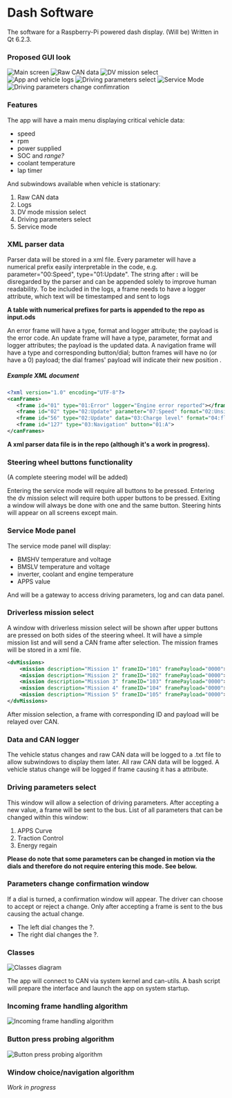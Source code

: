 # Dash Software
The software for a Raspberry-Pi powered dash display. (Will be) Written in Qt 6.2.3.
### Proposed GUI look
![Main screen](https://i.ibb.co/T18HSnz/Screenshot-from-2022-02-14-14-29-39.png)
![Raw CAN data](https://i.ibb.co/0X1P8kq/Screenshot-from-2022-02-16-16-20-33.png)
![DV mission select](https://i.ibb.co/pW8ZNhq/Screenshot-from-2022-02-14-14-30-48.png)
![App and vehicle logs](https://i.ibb.co/8P1zmdb/Screenshot-from-2022-02-16-16-11-58.png)
![Driving parameters select](https://i.ibb.co/tBvyGzH/Screenshot-from-2022-02-16-16-13-13.png)
![Service Mode](https://i.ibb.co/M9Fy0jH/Screenshot-from-2022-02-15-15-23-28.png)
![Driving parameters change confimration](https://i.ibb.co/Q6Smkvd/Screenshot-from-2022-02-16-16-14-44.png)

### Features
The app will have a main menu displaying critical vehicle data: 
- speed
- rpm
- power supplied
- SOC and *range?*
- coolant temperature
- lap timer

And subwindows available when vehicle is stationary:
1. Raw CAN data
2. Logs
3. DV mode mission select
4. Driving parameters select
5. Service mode

### XML parser data
Parser data will be stored in a xml file. Every parameter will have a numerical prefix easily interpretable in the code, e.g. parameter="00:Speed", type="01:Update". The string after **:** will be disregarded by the parser and can be appended solely to improve human readability.
To be included in the logs, a frame needs to have a logger attribute, which text will be timestamped and sent to logs

**A table with numerical prefixes for parts is appended to the repo as input.ods**

An error frame will have a type, format and logger attribute; the payload is the error code.
An update frame will have a type, parameter, format and logger attributes; the payload is the updated data.
A navigation frame will have a type and corresponding button/dial; button frames will have no (or have a 0) payload; the dial frames' payload will indicate their new position .

##### Example XML document
```xml
<?xml version="1.0" encoding="UTF-8"?>
<canFrames>
   <frame id="01" type="01:Error" logger="Engine error reported"></frame>
   <frame id="02" type="02:Update" parameter="07:Speed" format="02:Unsigned Int"><frame>
   <frame id="56" type="02:Update" data="03:Charge level" format="04:float" logger="Charge level decreased"><frame>
   <frame id="127" type="03:Navigation" button="01:A">
</canFrames>
```

**A xml parser data file is in the repo (although it's a work in progress).**

### Steering wheel buttons functionality

(A complete steering model will be added)

Entering the service mode will require all buttons to be pressed.
Entering the dv mission select will require both upper buttons to be pressed.
Exiting a window will always be done with one and the same button.
Steering hints will appear on all screens except main.

### Service Mode panel

The service mode panel will display:
- BMSHV temperature and voltage
- BMSLV temperature and voltage
- inverter, coolant and engine temperature
- APPS value

And will be a gateway to access driving parameters, log and can data panel.

### Driverless mission select

A window with driverless mission select will be shown after upper buttons are pressed on both sides of the steering wheel. It will have a simple mission list and will send a CAN frame after selection.
The mission frames will be stored in a xml file.

```xml
<dvMissions>
    <mission description="Mission 1" frameID="101" framePayload="0000"></mission>
    <mission description="Mission 2" frameID="102" framePayload="0000"></mission>
    <mission description="Mission 3" frameID="103" framePayload="0000"></mission>
    <mission description="Mission 4" frameID="104" framePayload="0000"></mission>
    <mission description="Mission 5" frameID="105" framePayload="0000"></mission>
</dvMissions>
```

After mission selection, a frame with corresponding ID and payload will be relayed over CAN.

### Data and CAN logger

The vehicle status changes and raw CAN data will be logged to a .txt file to allow subwindows to display them later.
All raw CAN data will be logged. A vehicle status change will be logged if frame causing it has a <logger> attribute.

### Driving parameters select

This window will allow a selection of driving parameters. After accepting a new value, a frame will be sent to the bus.
List of all parameters that can be changed within this window:
1. APPS Curve
2. Traction Control
3. Energy regain


**Please do note that some parameters can be changed in motion via the dials and therefore do not require entering this mode. See below.**

### Parameters change confirmation window

If a dial is turned, a confirmation window will appear. The driver can choose to accept or reject a change. Only after accepting a frame is sent to the bus causing the actual change.

- The left dial changes the ?.
- The right dial changes the ?.

### Classes

![Classes diagram](https://i.ibb.co/dG70Szd/Screenshot-from-2022-02-14-14-37-06.png)

The app will connect to CAN via system kernel and can-utils. A bash script will prepare the interface and launch the app on system startup.

### Incoming frame handling algorithm
![Incoming frame handling algorithm](https://i.ibb.co/SBYKQHN/Frame-Handling.jpg)
### Button press probing algorithm
![Button press probing algorithm](https://i.ibb.co/KDQXmd2/Probing-algorithm.jpg)
### Window choice/navigation algorithm
*Work in progress*